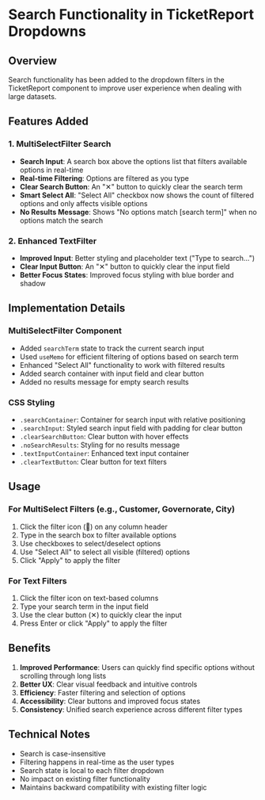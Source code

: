 # Search Functionality in TicketReport Dropdowns

## Overview
Search functionality has been added to the dropdown filters in the TicketReport component to improve user experience when dealing with large datasets.

## Features Added

### 1. MultiSelectFilter Search
- **Search Input**: A search box above the options list that filters available options in real-time
- **Real-time Filtering**: Options are filtered as you type
- **Clear Search Button**: An "✕" button to quickly clear the search term
- **Smart Select All**: "Select All" checkbox now shows the count of filtered options and only affects visible options
- **No Results Message**: Shows "No options match [search term]" when no options match the search

### 2. Enhanced TextFilter
- **Improved Input**: Better styling and placeholder text ("Type to search...")
- **Clear Input Button**: An "✕" button to quickly clear the input field
- **Better Focus States**: Improved focus styling with blue border and shadow

## Implementation Details

### MultiSelectFilter Component
- Added `searchTerm` state to track the current search input
- Used `useMemo` for efficient filtering of options based on search term
- Enhanced "Select All" functionality to work with filtered results
- Added search container with input field and clear button
- Added no results message for empty search results

### CSS Styling
- `.searchContainer`: Container for search input with relative positioning
- `.searchInput`: Styled search input field with padding for clear button
- `.clearSearchButton`: Clear button with hover effects
- `.noSearchResults`: Styling for no results message
- `.textInputContainer`: Enhanced text input container
- `.clearTextButton`: Clear button for text filters

## Usage

### For MultiSelect Filters (e.g., Customer, Governorate, City)
1. Click the filter icon (🔽) on any column header
2. Type in the search box to filter available options
3. Use checkboxes to select/deselect options
4. Use "Select All" to select all visible (filtered) options
5. Click "Apply" to apply the filter

### For Text Filters
1. Click the filter icon on text-based columns
2. Type your search term in the input field
3. Use the clear button (✕) to quickly clear the input
4. Press Enter or click "Apply" to apply the filter

## Benefits

1. **Improved Performance**: Users can quickly find specific options without scrolling through long lists
2. **Better UX**: Clear visual feedback and intuitive controls
3. **Efficiency**: Faster filtering and selection of options
4. **Accessibility**: Clear buttons and improved focus states
5. **Consistency**: Unified search experience across different filter types

## Technical Notes

- Search is case-insensitive
- Filtering happens in real-time as the user types
- Search state is local to each filter dropdown
- No impact on existing filter functionality
- Maintains backward compatibility with existing filter logic
